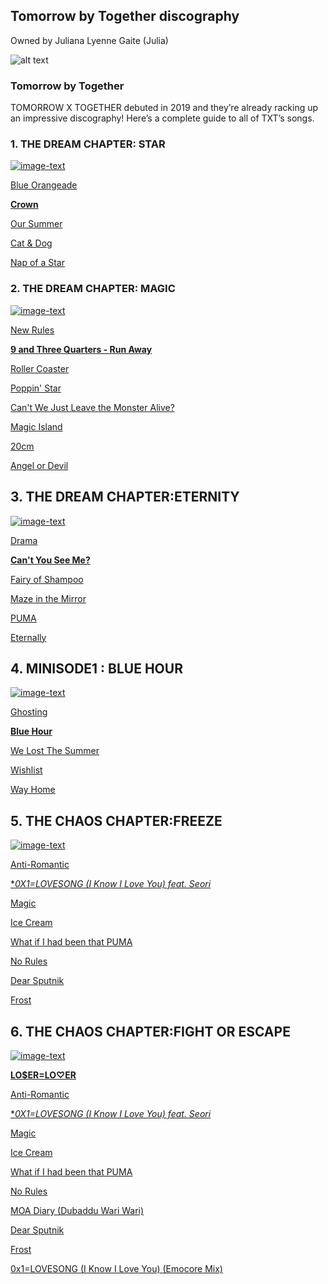 
## Tomorrow by Together discography
Owned by Juliana Lyenne Gaite (Julia)

![alt text](https://dbkpop.com/wp-content/uploads/2021/05/txt_chaos_chapter_freeze_teaser_concept_Boy_all_group-2000x1326.jpg)

### Tomorrow by Together

TOMORROW X TOGETHER debuted in 2019 and they’re already racking up an impressive discography! Here’s a complete guide to all of TXT’s songs.

### 1. THE DREAM CHAPTER: STAR 
[![image-text](https://ibighit.com/txt/images/txt/discography/the_dream_chapter-star/album-cover.jpg)](https://open.spotify.com/album/5GiLAzb049s1SsDiUPhHVz?si=zMD4ZMFpSz2NPTFwKrs9IA)

[Blue Orangeade](https://open.spotify.com/track/3HHFOztnhfIWxjOr2s06sw?si=5d26fa0e3f4d4b51)

[**Crown**](https://open.spotify.com/track/0EmYZZ8OqeALedVhijSjsg?si=2b211df5b9594b81)

[Our Summer](https://open.spotify.com/track/22PEycypPsZpzlMxTgukiQ?si=14fc757d78c045bc)

[Cat & Dog](https://open.spotify.com/track/3RsEvBUaNT9MXqUvQVuK1G?si=7096ad7ef49345b3)

[Nap of a Star](https://open.spotify.com/track/3Rn10yxcNeVzm5OXug2Kwf?si=cd301088c6944aeb)


### 2. THE DREAM CHAPTER: MAGIC

[![image-text](https://ibighit.com/txt/images/txt/discography/the_dream_chapter-magic/album-cover.jpg)](https://open.spotify.com/album/7yDyRk7Wvvw7JM1kqV4tJf?si=JNvTaoYxSie1nAevzJoTXA)


[New Rules](https://open.spotify.com/track/72rUKYfdSaMVhgUhajRvrX?si=3235b56044924af3)

[**9 and Three Quarters - Run Away**](https://open.spotify.com/track/1rqb2FCXVn2HNL1afJEnTr?si=00606451d45c4d47)

[Roller Coaster](https://open.spotify.com/track/569Xgt70tGY3GyqHfDDc7y?si=65a68f0868424817)

[Poppin' Star](https://open.spotify.com/track/0Uzy6FHTYob2CbWisMz4Ap?si=16b95de341b849ba)

[Can't We Just Leave the Monster Alive?](https://open.spotify.com/track/4O7sUONPtqPBUKXuAMsoak?si=452b9e6d70d64f1f)

[Magic Island](https://open.spotify.com/track/5DcLYkS1rnSgRMfhXNvh0d?si=7238184097c14200)

[20cm](https://open.spotify.com/track/2U28aK9o2gI7sBL4XRzFfL?si=9c14ec7fa16448aa)

[Angel or Devil](https://open.spotify.com/track/3sVCSgIArXIhiWHvbUmauZ?si=16d035ba90ac4cbe)

## 3. THE DREAM CHAPTER:ETERNITY

[![image-text](https://ibighit.com/txt/images/txt/discography/the_dream_chapter-eternity/DEvkuGeZqimp54uCZ5FgbCYu.jpg)](https://open.spotify.com/album/4jTVGyo4fSSFniFPbfr0bW?si=oKLP6nHzQ1O10Qoa8CcvmQ)

[Drama](https://open.spotify.com/track/0YKzTMzgAXgQLpChiBRTlf?si=2f5825d9d42149da)

[**Can't You See Me?**](https://open.spotify.com/track/2ecGP5xUE5126x6yHa7J6E?si=4d27386e0a8043eb)

[Fairy of Shampoo](https://open.spotify.com/track/5JXpZcc3CeQaC6vAF1iaV5?si=9517793cddbd4497)

[Maze in the Mirror](https://open.spotify.com/track/12I69qHomlIZflYA1G2MAp?si=c66f05c4b58441f0)

[PUMA](https://open.spotify.com/track/4dJThL3k5tMRdduAiARM4R?si=0782ed70bc9e4196)

[Eternally](https://open.spotify.com/track/0RRd7AcCl0HR5gzzRuCMXs?si=90a9e5f48b27495c)

## 4. MINISODE1 : BLUE HOUR

[![image-text](https://ibighit.com/txt/images/txt/discography/blue_hour/19P3lLPNtKeM6x9RGOwO1swi.jpg)](https://open.spotify.com/album/2DDNDdePEx9R0bBwRqahdr?si=9SeIWkYHTbynrcC-SmwBKA)

[Ghosting](https://open.spotify.com/track/6mS8cd33jFrighnLc0obxQ?si=6d41d0bac1de4588)

[**Blue Hour**](https://open.spotify.com/track/3ObPkJQAgjAhTwYvDhPrAW?si=b55b2c1ca81c430d)

[We Lost The Summer](https://open.spotify.com/track/1WrScpykT891CZhFThXJtj?si=442ad08241974a97)

[Wishlist](https://open.spotify.com/track/4A6f3zMLDDAUgkGTLtpMc3?si=b80fb14dfe0e4818)

[Way Home](https://open.spotify.com/track/195eCIcjTLsOJZ1nfNHUUJ?si=5d65f794fb5a4c6f)

## 5. THE CHAOS CHAPTER:FREEZE

[![image-text](https://ibighit.com/txt/images/txt/discography/the_chaos_chapter_freeze/RfMzwNE4j2MB8wrjKDMu923Z.jpg)](https://open.spotify.com/album/5Zdr9vactwnJH4Vpe9Mid9?si=DNVnIbcsQiC-k5kNC0n6-Q)

[Anti-Romantic](https://open.spotify.com/track/44tTqUi3xi7E28QLzHVdUA?si=4516abf81c5e4e35)

[**0X1=LOVESONG (I Know I Love You) feat. Seori*](https://open.spotify.com/track/1Z8TPHiKeCUyClxV6WTTIf?si=4dffb10c71b941c5) 

[Magic](https://open.spotify.com/track/4Wh5WGtov1VJ6EJ8OQgNeS?si=24671789a2b7461b)

[Ice Cream](https://open.spotify.com/track/1DA36fEIoN6IKuDAI6oBbK?si=06723fd189094d45)

[What if I had been that PUMA](https://open.spotify.com/track/6pU4nUCle2kZR2k3XV86YF?si=2664fde53ddd47ed)

[No Rules](https://open.spotify.com/track/1lb61ya67YS87CtjYN0bil?si=be36a9cf5f5942e7)

[Dear Sputnik](https://open.spotify.com/track/7ypFllJwlotXBJfLjsXhvo?si=3e5549970c54454a)

[Frost](https://open.spotify.com/track/3Yp61j6axuQe4nxYWvbOXy?si=547172c970c24477)

## 6. THE CHAOS CHAPTER:FIGHT OR ESCAPE

[![image-text](https://ibighit.com/txt/images/txt/discography/the_chaos_chapter-fight_escape/cover_fight_escape.jpg)](https://open.spotify.com/album/2CjIfWoFITACUOlWGB7os5?si=Gic_Kyv_Tn2tNz71VE6h7Q)

[**LO$ER=LO♡ER**](https://open.spotify.com/track/21aOLk12MksET8AsbU0SI6?si=7cf7832eec0d4ba8)

[Anti-Romantic](https://open.spotify.com/track/44tTqUi3xi7E28QLzHVdUA?si=4516abf81c5e4e35)

[**0X1=LOVESONG (I Know I Love You) feat. Seori*](https://open.spotify.com/track/1Z8TPHiKeCUyClxV6WTTIf?si=4dffb10c71b941c5) 

[Magic](https://open.spotify.com/track/4Wh5WGtov1VJ6EJ8OQgNeS?si=24671789a2b7461b)

[Ice Cream](https://open.spotify.com/track/1DA36fEIoN6IKuDAI6oBbK?si=06723fd189094d45)

[What if I had been that PUMA](https://open.spotify.com/track/6pU4nUCle2kZR2k3XV86YF?si=2664fde53ddd47ed)

[No Rules](https://open.spotify.com/track/1lb61ya67YS87CtjYN0bil?si=be36a9cf5f5942e7)

[MOA Diary (Dubaddu Wari Wari)](https://open.spotify.com/track/3XoYQvTJK5KT0ynrq7mcCN?si=2de1f562b8714966)

[Dear Sputnik](https://open.spotify.com/track/7ypFllJwlotXBJfLjsXhvo?si=3e5549970c54454a)

[Frost](https://open.spotify.com/track/3Yp61j6axuQe4nxYWvbOXy?si=547172c970c24477)

[0x1=LOVESONG (I Know I Love You) (Emocore Mix)](https://open.spotify.com/track/6XtPOQQmTO5hLdaD8ICyEU?si=035f236adf3e4a05)

